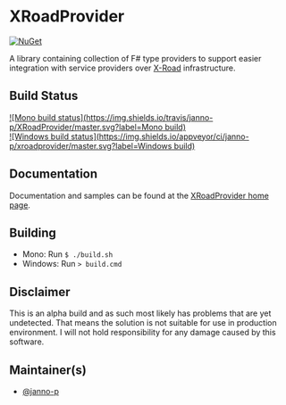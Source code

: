 # XRoadProvider

[![NuGet](https://buildstats.info/nuget/XRoadProvider?includePreReleases=true)](https://www.nuget.org/packages/XRoadProvider/)

A library containing collection of F# type providers to support easier integration with service providers over
[X-Road](http://x-road.eu) infrastructure.

## Build Status

[![Mono build status](https://img.shields.io/travis/janno-p/XRoadProvider/master.svg?label=Mono build)](https://travis-ci.org/janno-p/XRoadProvider/)  
[![Windows build status](https://img.shields.io/appveyor/ci/janno-p/xroadprovider/master.svg?label=Windows build)](https://ci.appveyor.com/project/janno-p/xroadprovider)  

## Documentation

Documentation and samples can be found at the [XRoadProvider home page](http://janno-p.github.com/XRoadProvider/).

## Building

* Mono: Run `$ ./build.sh`
* Windows: Run `> build.cmd`

## Disclaimer

This is an alpha build and as such most likely has problems that are yet undetected. That means the solution is not suitable
for use in production environment. I will not hold responsibility for any damage caused by this software.

## Maintainer(s)

* [@janno-p](https://github.com/janno-p)
